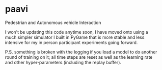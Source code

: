 # paavi
Pedestrian and Autonomous vehicle Interaction 

I won't be updating this code anytime soon, I have moved onto using a much simpler simulator I built in PyGame that is more stable and less intensive for my in person participant experiments going forward.

P.S. something is broken with the logging if you load a model to do another round of training on it; all time steps are reset as well as the learning rate and other hyper-parameters (including the replay buffer).
